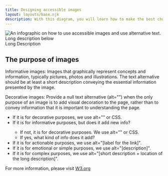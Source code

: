 ```yaml
---
title: Designing accessible images
layout: layouts/base.njk
description: With this diagram, you will learn how to make the best choice for designing accessible images.
---
```

<div class="row">
    <div class="col-md-10 col-xs-offset-1"><img src="/img/en/introduction/accessible-image.jpg" class="img-responsive" alt="An infographic on how to use accessible images and use alternative text. Long description below" /></div>
</div>
<div class="col-md-10 col-xs-offset-1">
    <summary>Long Description</summary>
    <h2 class="mrgn-tp-0">The purpose of images</h2>
    <p>Informative images: Images that graphically represent concepts and information, typically pictures, photos and illustrations. The text alternative should be at least a short description conveying the essential information presented by the image.</p>
    <p>Decorative images: Provide a null text alternative (alt="") when the only purpose of an image is to add visual decoration to the page, rather than to convey information that it is important to understanding the page.</p>
    <div class="row">
        <div>
            <ul class="lst-spcd">
                <li>If it is for decorative purposes, we use alt="" or CSS.</li>
                <li>If it is for informative purposes, but does it add new info?</li>
                <ul>
                    <li>If not, it is for decorative purposes. We use alt="" or CSS.</li>
                    <li>If yes, what kind of info does it add?</li>
                </ul>
                <li>If it is for actionable purposes, we use alt="[label for the link]".</li>
                <li>If it is for emotional or simple purposes, we use alt="[description]".</li>
                <li>If it is for complex purposes, we use alt="[short description + location of the long description]".</li>
            </ul>
        </div>
    </div>
    <p>For more information, please visit <a href="https://www.w3.org/WAI/tutorials/images/">W3.org</a></p>
</div>
